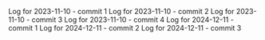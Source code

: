 Log for 2023-11-10 - commit 1
Log for 2023-11-10 - commit 2
Log for 2023-11-10 - commit 3
Log for 2023-11-10 - commit 4
Log for 2024-12-11 - commit 1
Log for 2024-12-11 - commit 2
Log for 2024-12-11 - commit 3
